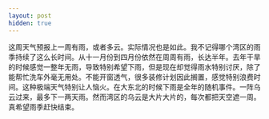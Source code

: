 ```yaml
---
layout: post
hidden: true
---
```


这周天气预报上一周有雨，或者多云。实际情况也是如此。我不记得哪个湾区的雨季持续了这么长时间。从十一月份到四月份依然在周周有雨，长达半年。去年干旱的时候感觉一整年无雨，导致特别希望下雨，但是现在却觉得雨水特别讨厌，除了能帮忙洗车外毫无用处。不能开窗透气，很多装修计划因此搁置，感觉特别浪费时间。这种极端天气特别让人恼火。在大东北的时候下雨是全年的随机事件。一阵乌云过来，最多下一两天雨。然而湾区的乌云是大片大片的，每次都把天空遮一周。真希望雨季赶快结束。